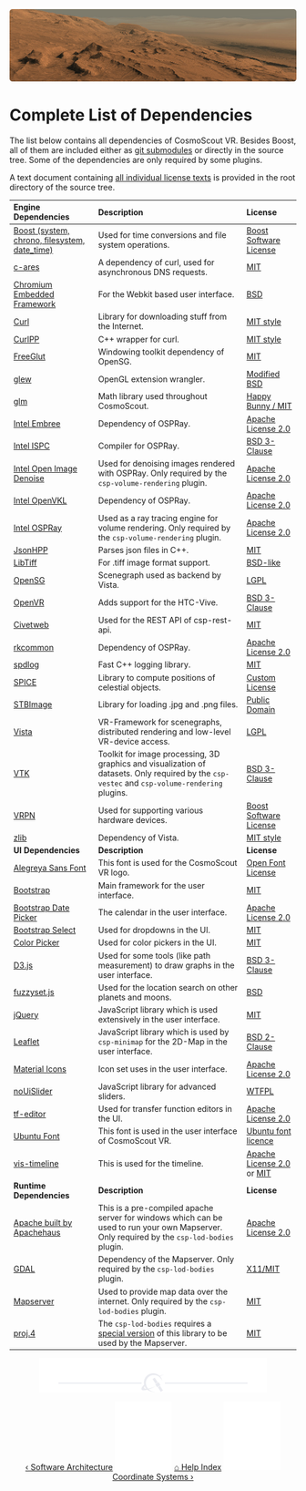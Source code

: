 <p align="center"> 
  <img src ="img/banner-mars.jpg" />
</p>

# Complete List of Dependencies

The list below contains all dependencies of CosmoScout VR. Besides Boost, all of them are included either as [git submodules](../externals) or directly in the source tree.
Some of the dependencies are only required by some plugins.

A text document containing [all individual license texts](../LICENSE-3RD-PARTY.txt) is provided in the root directory of the source tree.

| Engine Dependencies | Description | License |
|:---|:---|:---|
| [Boost (system, chrono, filesystem, date_time)](http://www.boost.org) | Used for time conversions and file system operations. | [Boost Software License](http://www.boost.org/LICENSE_1_0.txt) |
| [c-ares](https://c-ares.haxx.se) | A dependency of curl, used for asynchronous DNS requests. | [MIT](https://c-ares.haxx.se/license.html) |
| [Chromium Embedded Framework](https://bitbucket.org/chromiumembedded/cef) | For the Webkit based user interface. | [BSD](https://bitbucket.org/chromiumembedded/cef/raw/a5a5e7ff08129f4122437dfdbba93d2a746c5c59/LICENSE.txt) |
| [Curl](https://curl.haxx.se) | Library for downloading stuff from the Internet. | [MIT style](https://curl.haxx.se/legal/licmix.html) |
| [CurlPP](https://github.com/jpbarrette/curlpp) | C++ wrapper for curl. | [MIT style](https://github.com/jpbarrette/curlpp/blob/master/doc/LICENSE) |
| [FreeGlut](https://sourceforge.net/p/freeglut) | Windowing toolkit dependency of OpenSG. | [MIT](https://sourceforge.net/p/freeglut/code/HEAD/tree/trunk/freeglut/freeglut/COPYING) |
| [glew](http://glew.sourceforge.net) | OpenGL extension wrangler. | [Modified BSD](http://glew.sourceforge.net/glew.txt) |
| [glm](https://glm.g-truc.net) | Math library used throughout CosmoScout. | [Happy Bunny / MIT](https://glm.g-truc.net/copying.txt) |
| [Intel Embree](https://www.embree.org/) | Dependency of OSPRay. | [Apache License 2.0](https://github.com/embree/embree/blob/master/LICENSE.txt) |
| [Intel ISPC](https://ispc.github.io/) | Compiler for OSPRay. | [BSD 3-Clause](https://github.com/ispc/ispc/blob/master/LICENSE.txt) |
| [Intel Open Image Denoise](https://www.openimagedenoise.org/) | Used for denoising images rendered with OSPRay. Only required by the `csp-volume-rendering` plugin. | [Apache License 2.0](https://github.com/OpenImageDenoise/oidn/blob/master/LICENSE.txt) |
| [Intel OpenVKL](https://www.openvkl.org/) | Dependency of OSPRay. | [Apache License 2.0](https://github.com/openvkl/openvkl/blob/master/LICENSE.txt) |
| [Intel OSPRay](https://www.ospray.org/) | Used as a ray tracing engine for volume rendering. Only required by the `csp-volume-rendering` plugin. | [Apache License 2.0](https://github.com/ospray/ospray/blob/master/LICENSE.txt) |
| [JsonHPP](https://github.com/nlohmann/json) | Parses json files in C++. | [MIT](https://github.com/nlohmann/json/blob/develop/LICENSE.MIT) |
| [LibTiff](http://www.libtiff.org) | For .tiff image format support. | [BSD-like](http://www.libtiff.org/misc.html) |
| [OpenSG](https://sourceforge.net/p/opensg) | Scenegraph used as backend by Vista. | [LGPL](https://sourceforge.net/p/opensg/code/ci/master/tree/COPYING) |
| [OpenVR](https://github.com/ValveSoftware/openvr) | Adds support for the HTC-Vive. | [BSD 3-Clause](https://github.com/ValveSoftware/openvr/blob/master/LICENSE) |
| [Civetweb](https://github.com/civetweb/civetweb) | Used for the REST API of csp-rest-api. | [MIT](https://github.com/civetweb/civetweb/blob/master/LICENSE.md) |
| [rkcommon](https://github.com/ospray/rkcommon) | Dependency of OSPRay. | [Apache License 2.0](https://github.com/ospray/rkcommon/blob/master/LICENSE.txt) |
| [spdlog](https://github.com/gabime/spdlog) | Fast C++ logging library. | [MIT](https://github.com/gabime/spdlog/blob/v1.x/LICENSE) |
| [SPICE](https://naif.jpl.nasa.gov/naif) | Library to compute positions of celestial objects. | [Custom License](https://naif.jpl.nasa.gov/naif/rules.html) |
| [STBImage](https://github.com/nothings/stb) | Library for loading .jpg and .png files. | [Public Domain](https://github.com/nothings/stb/blob/master/docs/why_public_domain.md) |
| [Vista](https://sourceforge.net/projects/vistavrtoolkit/) | VR-Framework for scenegraphs, distributed rendering and low-level VR-device access. | [LGPL](https://sourceforge.net/projects/vistavrtoolkit/) |
| [VTK](https://vtk.org) | Toolkit for image processing, 3D graphics and visualization of datasets. Only required by the `csp-vestec` and `csp-volume-rendering` plugins. | [BSD 3-Clause](https://github.com/Kitware/VTK/blob/master/Copyright.txt) |
| [VRPN](https://github.com/vrpn/vrpn) | Used for supporting various hardware devices. | [Boost Software License](https://github.com/vrpn/vrpn/wiki/License) |
| [zlib](https://zlib.net) | Dependency of Vista. | [MIT style](https://zlib.net/zlib_license.html) |
| **UI Dependencies** | **Description** | **License** |
| [Alegreya Sans Font](https://fonts.google.com/specimen/Alegreya+Sans) | This font is used for the CosmoScout VR logo. | [Open Font License ](https://fonts.google.com/specimen/Alegreya+Sans) |
| [Bootstrap](https://github.com/twbs/bootstrap) | Main framework for the user interface. | [MIT](https://github.com/twbs/bootstrap/blob/master/LICENSE) |
| [Bootstrap Date Picker](https://github.com/uxsolutions/bootstrap-datepicker) | The calendar in the user interface. | [Apache License 2.0](https://github.com/uxsolutions/bootstrap-datepicker/blob/master/LICENSE) |
| [Bootstrap Select](https://github.com/snapappointments/bootstrap-select/) | Used for dropdowns in the UI. | [MIT](https://github.com/snapappointments/bootstrap-select/blob/v1.13.0-dev/LICENSE) |
| [Color Picker](https://tovic.github.io/color-picker/) | Used for color pickers in the UI. | [MIT](https://github.com/tovic/color-picker/blob/master/LICENSE) |
| [D3.js](https://github.com/d3/d3) | Used for some tools (like path measurement) to draw graphs in the user interface. | [BSD 3-Clause](https://github.com/d3/d3/blob/master/LICENSE) |
| [fuzzyset.js](https://github.com/Glench/fuzzyset.js) | Used for the location search on other planets and moons. | [BSD](https://github.com/Glench/fuzzyset.js) |
| [jQuery](https://jquery.org) | JavaScript library which is used extensively in the user interface. | [MIT](https://jquery.org/license/) |
| [Leaflet](https://leafletjs.com/index.html) | JavaScript library which is used by `csp-minimap` for the 2D-Map in the user interface. | [BSD 2-Clause](https://github.com/Leaflet/Leaflet/blob/master/LICENSE) |
| [Material Icons](https://github.com/google/material-design-icons) | Icon set uses in the user interface. | [Apache License 2.0](https://github.com/google/material-design-icons/blob/master/LICENSE) |
| [noUiSlider](https://refreshless.com/nouislider) | JavaScript library for advanced sliders. | [WTFPL](http://www.wtfpl.net/about/) |
| [tf-editor](https://github.com/VolumeRC/tf-editor) | Used for transfer function editors in the UI. | [Apache License 2.0](https://github.com/VolumeRC/tf-editor/blob/master/LICENSE.txt) |
| [Ubuntu Font](https://design.ubuntu.com/font) | This font is used in the user interface of CosmoScout VR. | [Ubuntu font licence](https://www.ubuntu.com/legal/terms-and-policies/font-licence) |
| [vis-timeline](https://github.com/visjs/vis-timeline) | This is used for the timeline. | [Apache License 2.0](https://github.com/visjs/vis-timeline/blob/master/LICENSE-APACHE-2.0) or [MIT](https://github.com/visjs/vis-timeline/blob/master/LICENSE-MIT)|
| **Runtime Dependencies** | **Description** | **License** |
| [Apache built by Apachehaus](https://www.apachehaus.com/cgi-bin/download.plx) | This is a pre-compiled apache server for windows which can be used to run your own Mapserver. Only required by the `csp-lod-bodies` plugin. | [Apache License 2.0](https://www.apache.org/licenses/) |
| [GDAL](https://trac.osgeo.org/gdal) | Dependency of the Mapserver. Only required by the `csp-lod-bodies` plugin. | [X11/MIT](https://trac.osgeo.org/gdal/wiki/FAQGeneral#WhatlicensedoesGDALOGRuse) |
| [Mapserver](http://mapserver.org) | Used to provide map data over the internet. Only required by the `csp-lod-bodies` plugin. | [MIT](http://mapserver.org/copyright.html) |
| [proj.4](https://proj.org) | The `csp-lod-bodies` requires a [special version](https://github.com/cosmoscout/proj.4) of this library to be used by the Mapserver. | [MIT](https://proj.org/about.html) |

<p align="center"><img src ="img/hr.svg"/></p>
<p align="center">
  <a href="architecture.md">&lsaquo; Software Architecture</a>
  <img src ="img/nav-vspace.svg"/>
  <a href="README.md">&#8962; Help Index</a>
  <img src ="img/nav-vspace.svg"/>
  <a href="coordinate-systems.md">Coordinate Systems &rsaquo;</a>
</p>
